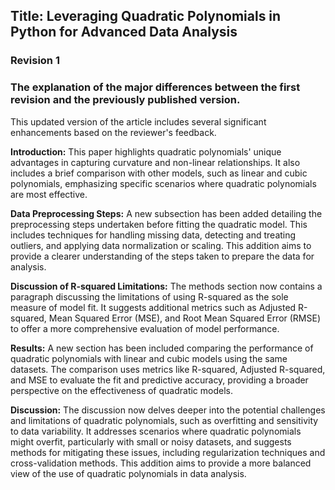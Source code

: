## Title: Leveraging Quadratic Polynomials in Python for Advanced Data Analysis

### Revision 1

### The explanation of the major differences between the first revision and the previously published version.

This updated version of the article includes several significant enhancements based on the reviewer's feedback.

**Introduction:** This paper highlights quadratic polynomials' unique advantages in capturing curvature and non-linear relationships. It also includes a brief comparison with other models, such as linear and cubic polynomials, emphasizing specific scenarios where quadratic polynomials are most effective.

**Data Preprocessing Steps:** A new subsection has been added detailing the preprocessing steps undertaken before fitting the quadratic model. This includes techniques for handling missing data, detecting and treating outliers, and applying data normalization or scaling. This addition aims to provide a clearer understanding of the steps taken to prepare the data for analysis.

**Discussion of R-squared Limitations:** The methods section now contains a paragraph discussing the limitations of using R-squared as the sole measure of model fit. It suggests additional metrics such as Adjusted R-squared, Mean Squared Error (MSE), and Root Mean Squared Error (RMSE) to offer a more comprehensive evaluation of model performance.

**Results:** A new section has been included comparing the performance of quadratic polynomials with linear and cubic models using the same datasets. The comparison uses metrics like R-squared, Adjusted R-squared, and MSE to evaluate the fit and predictive accuracy, providing a broader perspective on the effectiveness of quadratic models.

**Discussion:** The discussion now delves deeper into the potential challenges and limitations of quadratic polynomials, such as overfitting and sensitivity to data variability. It addresses scenarios where quadratic polynomials might overfit, particularly with small or noisy datasets, and suggests methods for mitigating these issues, including regularization techniques and cross-validation methods. This addition aims to provide a more balanced view of the use of quadratic polynomials in data analysis.